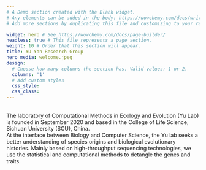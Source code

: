 ```yaml
---
# A Demo section created with the Blank widget.
# Any elements can be added in the body: https://wowchemy.com/docs/writing-markdown-latex/
# Add more sections by duplicating this file and customizing to your requirements.

widget: hero # See https://wowchemy.com/docs/page-builder/
headless: true # This file represents a page section.
weight: 10 # Order that this section will appear.
title: YU Yan Research Group
hero_media: welcome.jpeg
design:
  # Choose how many columns the section has. Valid values: 1 or 2.
  columns: '1'
  # Add custom styles
  css_style:
  css_class:
---
```


<br>
The laboratory of Computational Methods in Ecology and Evolution (Yu Lab) is founded in September 2020 and based in the College of Life Science, Sichuan University (SCU), China.
<br>
At the interface between Biology and Computer Science, the Yu lab seeks a better understanding of species origins and biological evolutionary histories. Mainly based on high-throughput sequencing technologies, we use the statistical and computational methods to detangle the genes and traits.
